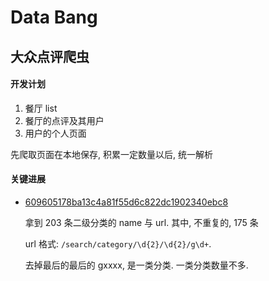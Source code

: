 Data Bang
=========

## 大众点评爬虫

#### 开发计划

1. 餐厅 list
2. 餐厅的点评及其用户
3. 用户的个人页面

先爬取页面在本地保存, 积累一定数量以后, 统一解析

#### 关键进展

- [609605178ba13c4a81f55d6c822dc1902340ebc8](https://github.com/JackonYang/dataBang/commit/609605178ba13c4a81f55d6c822dc1902340ebc8)

    拿到 203 条二级分类的 name 与 url. 其中, 不重复的, 175 条

    url 格式: `/search/category/\d{2}/\d{2}/g\d+`.

    去掉最后的最后的 gxxxx, 是一类分类. 一类分类数量不多.
